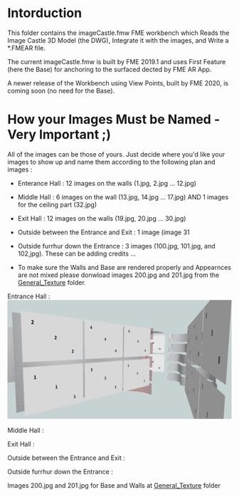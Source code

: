 # Intorduction

This folder contains the imageCastle.fmw FME workbench which Reads the Image Castle 3D Model (the DWG), Integrate it with the images, and Write a *.FMEAR file.

The current imageCastle.fmw is built by FME 2019.1 and uses First Feature (here the Base) for anchoring to the surfaced dected by FME AR App.

A newer release of the Workbench using View Points, built by FME 2020, is coming soon (no need for the Base).

# How your Images Must be Named - Very Important ;)

All of the images can be those of yours. Just decide where you'd like your images to show up and name them according to the following plan and images :

* Enterance Hall : 12 images on the walls (1.jpg, 2.jpg ... 12.jpg)
* Middle Hall : 6 images on the wall (13.jpg, 14.jpg ... 17.jpg) AND 1 images for the ceiling part (32.jpg)
* Exit Hall : 12 images on the walls (19.jpg, 20.jpg ... 30.jpg)
* Outside between the Entrance and Exit : 1 image (image 31
* Outside furrhur down the Entrance : 3 images (100.jpg, 101.jpg, and 102,jpg). These can be adding credits ...

* To make sure the Walls and Base are rendered properly and Appearnces are not mixed please donwload images 200.jpg and 201.jpg from the [General_Texture](https://github.com/AlborzZamyadi/FME_AR_ImageCastle/tree/master/Images/General_Texture) folder.

Entrance Hall :
![](https://github.com/AlborzZamyadi/FME_AR_ImageCastle/blob/master/DOC/8.JPG)

Middle Hall :

Exit Hall :

Outside between the Entrance and Exit :

Outside furrhur down the Entrance :

Images 200.jpg and 201.jpg for Base and Walls at [General_Texture](https://github.com/AlborzZamyadi/FME_AR_ImageCastle/tree/master/Images/General_Texture) folder
